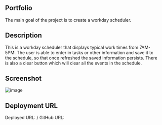 ## Portfolio
The main goal of the project is to create a workday scheduler.

## Description 
This is a workday scheduler that displays typical work times from 7AM-5PM. The user is able to enter in tasks or other information and save it to the schedule, so that once refreshed the saved information persists. There is also a clear button which will clear all the events in the schedule. 

## Screenshot
![image](https://user-images.githubusercontent.com/112743562/196893706-d41d2538-3ec9-470f-b824-d307f608d3e0.png)


## Deployment URL
Deployed URL: /
GitHub URL: 
